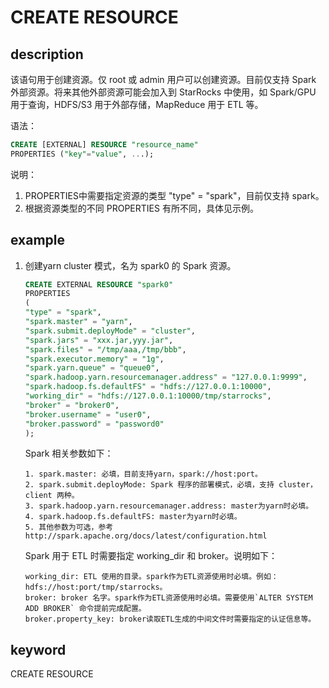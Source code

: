 # CREATE RESOURCE

## description

该语句用于创建资源。仅 root 或 admin 用户可以创建资源。目前仅支持 Spark 外部资源。将来其他外部资源可能会加入到 StarRocks 中使用，如 Spark/GPU 用于查询，HDFS/S3 用于外部存储，MapReduce 用于 ETL 等。

语法：

```sql
CREATE [EXTERNAL] RESOURCE "resource_name"
PROPERTIES ("key"="value", ...);
```

说明：

1. PROPERTIES中需要指定资源的类型 "type" = "spark"，目前仅支持 spark。
2. 根据资源类型的不同 PROPERTIES 有所不同，具体见示例。

## example

1. 创建yarn cluster 模式，名为 spark0 的 Spark 资源。

    ```sql
    CREATE EXTERNAL RESOURCE "spark0"
    PROPERTIES
    (
    "type" = "spark",
    "spark.master" = "yarn",
    "spark.submit.deployMode" = "cluster",
    "spark.jars" = "xxx.jar,yyy.jar",
    "spark.files" = "/tmp/aaa,/tmp/bbb",
    "spark.executor.memory" = "1g",
    "spark.yarn.queue" = "queue0",
    "spark.hadoop.yarn.resourcemanager.address" = "127.0.0.1:9999",
    "spark.hadoop.fs.defaultFS" = "hdfs://127.0.0.1:10000",
    "working_dir" = "hdfs://127.0.0.1:10000/tmp/starrocks",
    "broker" = "broker0",
    "broker.username" = "user0",
    "broker.password" = "password0"
    );
    ```

    Spark 相关参数如下：

    ```plain text
    1. spark.master: 必填，目前支持yarn，spark://host:port。
    2. spark.submit.deployMode: Spark 程序的部署模式，必填，支持 cluster，client 两种。
    3. spark.hadoop.yarn.resourcemanager.address: master为yarn时必填。
    4. spark.hadoop.fs.defaultFS: master为yarn时必填。
    5. 其他参数为可选，参考http://spark.apache.org/docs/latest/configuration.html
    ```

    Spark 用于 ETL 时需要指定 working_dir 和 broker。说明如下：

    ```plain text
    working_dir: ETL 使用的目录。spark作为ETL资源使用时必填。例如：hdfs://host:port/tmp/starrocks。
    broker: broker 名字。spark作为ETL资源使用时必填。需要使用`ALTER SYSTEM ADD BROKER` 命令提前完成配置。
    broker.property_key: broker读取ETL生成的中间文件时需要指定的认证信息等。
    ```

## keyword

CREATE RESOURCE
